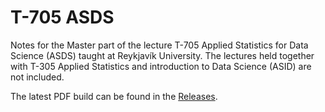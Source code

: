 # T-705 ASDS

Notes for the Master part of the lecture T-705 Applied Statistics for Data Science (ASDS) taught at Reykjavík University. 
The lectures held together with T-305 Applied Statistics and introduction to Data Science (ASID) are not included.

The latest PDF build can be found in the [Releases](https://github.com/MaxAtoms/T-705-ASDS/releases).
